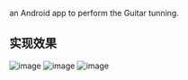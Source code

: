 an Android app to perform the Guitar tunning.
 
 
 ## 实现效果
![image](https://raw.githubusercontent.com/chinabluewu/guitartunner/master/screenshot/%23F.jpg) 
![image](https://raw.githubusercontent.com/chinabluewu/guitartunner/master/screenshot/F.jpg) 
![image](https://raw.githubusercontent.com/chinabluewu/guitartunner/master/screenshot/E.jpg) 